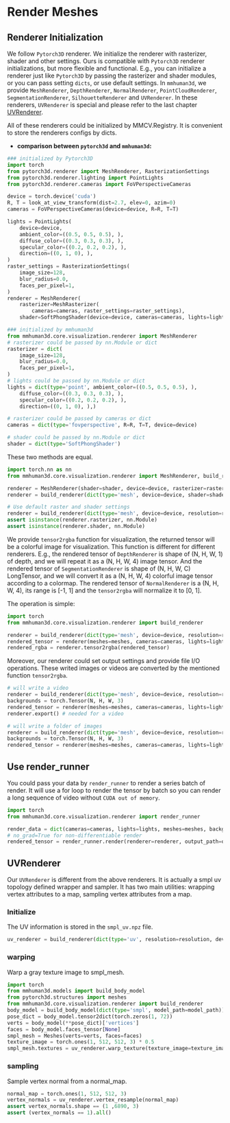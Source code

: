 # Render Meshes

## Renderer Initialization

We follow `Pytorch3D` renderer. We initialize the renderer with rasterizer, shader and other settings. Ours is compatible with `Pytorch3D` renderer initializations, but more flexible and functional. E.g., you can initialize a renderer just like `Pytorch3D` by passing the rasterizer and shader modules, or you can pass setting `dicts`, or use default settings.
In `mmhuman3d`, we provide `MeshRenderer`, `DepthRenderer`, `NormalRenderer`, `PointCloudRenderer`, `SegmentationRenderer`, `SilhouetteRenderer` and `UVRenderer`. In these renderers, `UVRenderer` is special and please refer to the last chapter [UVRenderer](#uvrenderer).

All of these renderers could be initialized by MMCV.Registry. It is convenient to store the renderers configs by dicts.

- **comparison between `pytorch3d` and `mmhuman3d`:**
```python
### initialized by Pytorch3D
import torch
from pytorch3d.renderer import MeshRenderer, RasterizationSettings
from pytorch3d.renderer.lighting import PointLights
from pytorch3d.renderer.cameras import FoVPerspectiveCameras

device = torch.device('cuda')
R, T = look_at_view_transform(dist=2.7, elev=0, azim=0)
cameras = FoVPerspectiveCameras(device=device, R=R, T=T)

lights = PointLights(
    device=device,
    ambient_color=((0.5, 0.5, 0.5), ),
    diffuse_color=((0.3, 0.3, 0.3), ),
    specular_color=((0.2, 0.2, 0.2), ),
    direction=((0, 1, 0), ),
)
raster_settings = RasterizationSettings(
    image_size=128,
    blur_radius=0.0,
    faces_per_pixel=1,
)
renderer = MeshRenderer(
    rasterizer=MeshRasterizer(
        cameras=cameras, raster_settings=raster_settings),
    shader=SoftPhongShader(device=device, cameras=cameras, lights=lights))

### initialized by mmhuman3d
from mmhuman3d.core.visualization.renderer import MeshRenderer
# rasterizer could be passed by nn.Module or dict
rasterizer = dict(
    image_size=128,
    blur_radius=0.0,
    faces_per_pixel=1,
)
# lights could be passed by nn.Module or dict
lights = dict(type='point', ambient_color=((0.5, 0.5, 0.5), ),
    diffuse_color=((0.3, 0.3, 0.3), ),
    specular_color=((0.2, 0.2, 0.2), ),
    direction=((0, 1, 0), ),)

# rasterizer could be passed by cameras or dict
cameras = dict(type='fovperspective', R=R, T=T, device=device)

# shader could be passed by nn.Module or dict
shader = dict(type='SoftPhongShader')
```

These two methods are equal.
```python
import torch.nn as nn
from mmhuman3d.core.visualization.renderer import MeshRenderer, build_renderer

renderer = MeshRenderer(shader=shader, device=device, rasterizer=rasterizer, resolution=resolution)
renderer = build_renderer(dict(type='mesh', device=device, shader=shader, rasterizer=rasterizer, resolution=resolution))

# Use default raster and shader settings
renderer = build_renderer(dict(type='mesh', device=device, resolution=resolution))
assert isinstance(renderer.rasterizer, nn.Module)
assert isinstance(renderer.shader, nn.Module)
```

We provide `tensor2rgba` function for visualization, the returned tensor will be a colorful image for visualization.
 This function is different for different renderers. E.g., the rendered tensor of `DepthRenderer` is shape of (N, H, W, 1) of depth, and we will repeat it as a (N, H, W, 4) image tensor. And the rendered tensor of `SegmentationRenderer` is shape of (N, H, W, C) LongTensor, and we will convert it as a (N, H, W, 4) colorful image tensor according to a colormap. The rendered tensor of `NormalRenderer` is a (N, H, W, 4), its range is [-1, 1] and the `tensor2rgba` will normalize it to [0, 1].

 The operation is simple:
 ```python
 import torch
 from mmhuman3d.core.visualization.renderer import build_renderer

 renderer = build_renderer(dict(type='mesh', device=device, resolution=resolution))
 rendered_tensor = renderer(meshes=meshes, cameras=cameras, lights=lights)
 rendered_rgba = renderer.tensor2rgba(rendered_tensor)
 ```

 Moreover, our renderer could set output settings and provide file I/O operations.
 These writed images or videos are converted by the mentioned function `tensor2rgba`.

 ```python
 # will write a video
 renderer = build_renderer(dict(type='mesh', device=device, resolution=resolution, output_path='test.mp4'))
 backgrounds = torch.Tensor(N, H, W, 3)
 rendered_tensor = renderer(meshes=meshes, cameras=cameras, lights=lights, backgrounds=backgrounds)
 renderer.export() # needed for a video

 # will write a folder of images
 renderer = build_renderer(dict(type='mesh', device=device, resolution=resolution, output_path='test_folder', out_img_format='%06d.png'))
 backgrounds = torch.Tensor(N, H, W, 3)
 rendered_tensor = renderer(meshes=meshes, cameras=cameras, lights=lights, backgrounds=backgrounds)
 ```


## Use render_runner

You could pass your data by `render_runner` to render a series batch of render. It will use a for loop to render the tensor by batch so you can render a long sequence of video without `CUDA out of memory`.

```python
import torch
from mmhuman3d.core.visualization.renderer import render_runner

render_data = dict(cameras=cameras, lights=lights, meshes=meshes, backgrounds=backgrounds)
# no_grad=True for non-differentiable render
rendered_tensor = render_runner.render(renderer=renderer, output_path=output_path, resolution=resolution, batch_size=batch_size, device=device, no_grad=True, return_tensor=True, **render_data)
```

## UVRenderer

Our `UVRenderer` is different from the above renderers. It is actually a smpl uv topology defined wrapper and sampler. It has two main utilities: wrapping vertex attributes to a map, sampling vertex attributes from a map.

### Initialize
The UV information is stored in the `smpl_uv.npz` file.
```python
uv_renderer = build_renderer(dict(type='uv', resolution=resolution, device=device, model_type='smpl', uv_param_path='data/body_models/smpl/smpl_uv.npz'))
```
### warping
Warp a gray texture image to smpl_mesh.

```python
import torch
from mmhuman3d.models import build_body_model
from pytorch3d.structures import meshes
from mmhuman3d.core.visualization.renderer import build_renderer
body_model = build_body_model(dict(type='smpl', model_path=model_path)).to(device)
pose_dict = body_model.tensor2dict(torch.zeros(1, 72))
verts = body_model(**pose_dict)['vertices']
faces = body_model.faces_tensor[None]
smpl_mesh = Meshes(verts=verts, faces=faces)
texture_image = torch.ones(1, 512, 512, 3) * 0.5
smpl_mesh.textures = uv_renderer.warp_texture(texture_image=texture_image)
```
### sampling
Sample vertex normal from a normal_map.

```python
normal_map = torch.ones(1, 512, 512, 3)
vertex_normals = uv_renderer.vertex_resample(normal_map)
assert vertex_normals.shape == (1 ,6890, 3)
assert (vertex_normals == 1).all()
```
